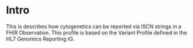 # Intro
This is describes how cytogenetics can be reported via ISCN strings in a FHIR Observation.
This profile is based on the Variant Profile defined in the HL7 Genomics Reporting IG.


